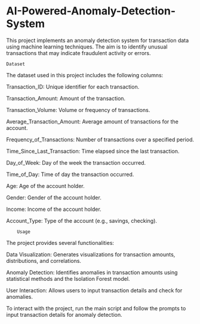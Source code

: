 # AI-Powered-Anomaly-Detection-System
This project implements an anomaly detection system for transaction data using machine learning techniques. The aim is to identify unusual transactions that may indicate fraudulent activity or errors.

    Dataset
The dataset used in this project includes the following columns:

Transaction_ID: Unique identifier for each transaction.

Transaction_Amount: Amount of the transaction.

Transaction_Volume: Volume or frequency of transactions.

Average_Transaction_Amount: Average amount of transactions for the account.

Frequency_of_Transactions: Number of transactions over a specified period.

Time_Since_Last_Transaction: Time elapsed since the last transaction.

Day_of_Week: Day of the week the transaction occurred.

Time_of_Day: Time of day the transaction occurred.

Age: Age of the account holder.

Gender: Gender of the account holder.

Income: Income of the account holder.

Account_Type: Type of the account (e.g., savings, checking).

        Usage
The project provides several functionalities:

Data Visualization:
Generates visualizations for transaction amounts, distributions, and correlations.

Anomaly Detection:
Identifies anomalies in transaction amounts using statistical methods and the Isolation Forest model.

User Interaction:
Allows users to input transaction details and check for anomalies.

To interact with the project, run the main script and follow the prompts to input transaction details for anomaly detection.
